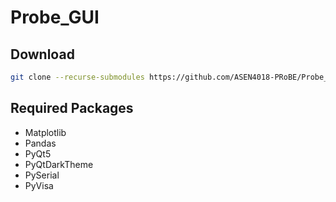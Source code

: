 # Probe_GUI

## Download

```sh
git clone --recurse-submodules https://github.com/ASEN4018-PRoBE/Probe_GUI.git
```

## Required Packages

- Matplotlib
- Pandas
- PyQt5
- PyQtDarkTheme
- PySerial
- PyVisa
